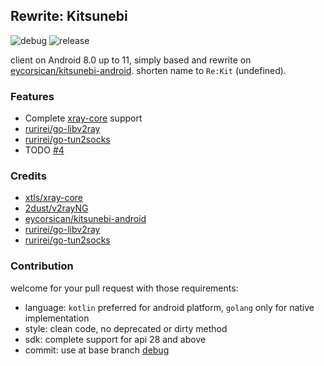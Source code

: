 ## Rewrite: Kitsunebi
![debug](https://github.com/rurirei/kitsunebi/workflows/debug/badge.svg?branch=debug) ![release](https://github.com/rurirei/kitsunebi/workflows/release_xtls/badge.svg?branch=release_xtls)

client on Android 8.0 up to 11, simply based and rewrite on [eycorsican/kitsunebi-android](https://github.com/eycorsican/kitsunebi-android). shorten name to `Re:Kit` (undefined).

### Features
- Complete [xray-core](https://github.com/xtls/xray-core) support
- [rurirei/go-libv2ray](https://github.com/rurirei/go-libv2ray)
- [rurirei/go-tun2socks](https://github.com/rurirei/go-tun2socks)
- TODO [#4](https://github.com/rurirei/kitsunebi/issues/4)

### Credits
- [xtls/xray-core](https://github.com/xtls/xray-core)
- [2dust/v2rayNG](https://github.com/2dust/v2rayNG)
- [eycorsican/kitsunebi-android](https://github.com/eycorsican/kitsunebi-android)
- [rurirei/go-libv2ray](https://github.com/rurirei/go-libv2ray)
- [rurirei/go-tun2socks](https://github.com/rurirei/go-tun2socks)

### Contribution
welcome for your pull request with those requirements:
 - language: `kotlin` preferred for android platform, `golang` only for native implementation
 - style: clean code, no deprecated or dirty method
 - sdk: complete support for api 28 and above
 - commit: use at base branch [debug](https://github.com/rurirei/kitsunebi/tree/debug)
